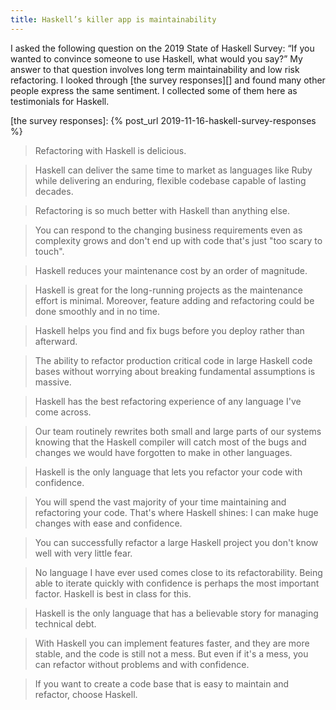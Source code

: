 ```yaml
---
title: Haskell’s killer app is maintainability
---
```


I asked the following question on the 2019 State of Haskell Survey: “If you wanted to convince someone to use Haskell, what would you say?” My answer to that question involves long term maintainability and low risk refactoring. I looked through [the survey responses][] and found many other people express the same sentiment. I collected some of them here as testimonials for Haskell.

[the survey responses]: {% post_url 2019-11-16-haskell-survey-responses %}

> Refactoring with Haskell is delicious.

> Haskell can deliver the same time to market as languages like Ruby while delivering an enduring, flexible codebase capable of lasting decades.

> Refactoring is so much better with Haskell than anything else.

> You can respond to the changing business requirements even as complexity grows and don't end up with code that's just "too scary to touch".

> Haskell reduces your maintenance cost by an order of magnitude.

> Haskell is great for the long-running projects as the maintenance effort is minimal. Moreover, feature adding and refactoring could be done smoothly and in no time.

> Haskell helps you find and fix bugs before you deploy rather than afterward.

> The ability to refactor production critical code in large Haskell code bases without worrying about breaking fundamental assumptions is massive.

> Haskell has the best refactoring experience of any language I've come across.

> Our team routinely rewrites both small and large parts of our systems knowing that the Haskell compiler will catch most of the bugs and changes we would have forgotten to make in other languages.

> Haskell is the only language that lets you refactor your code with confidence.

> You will spend the vast majority of your time maintaining and refactoring your code. That's where Haskell shines: I can make huge changes with ease and confidence.

> You can successfully refactor a large Haskell project you don't know well with very little fear.

> No language I have ever used comes close to its refactorability. Being able to iterate quickly with confidence is perhaps the most important factor. Haskell is best in class for this.

> Haskell is the only language that has a believable story for managing technical debt.

> With Haskell you can implement features faster, and they are more stable, and the code is still not a mess. But even if it's a mess, you can refactor without problems and with confidence.

> If you want to create a code base that is easy to maintain and refactor, choose Haskell.
